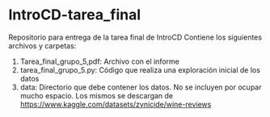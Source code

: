 # IntroCD-tarea_final
Repositorio para entrega de la tarea final de IntroCD
Contiene los siguientes archivos y carpetas:
1. Tarea_final_grupo_5,pdf: Archivo con el informe
2. tarea_final_grupo_5.py: Código que realiza una exploración inicial de los datos
3. data: Directorio que debe contener los datos. No se incluyen por ocupar mucho espacio. Los mismos se descargan de https://www.kaggle.com/datasets/zynicide/wine-reviews
   
